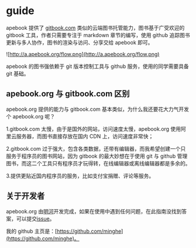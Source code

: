 # guide

apebook 提供了 [gitbook.com](www.gitbook.com) 类似的云端图书托管能力，图书基于广受欢迎的 gitbook 工具，作者只需要专注于 markdown 章节的编写，使用 github 追踪图书更新与多人协作，图书的渲染与访问、分享交给 apebook 即可。

![http://a.apebook.org/flow.png](http://a.apebook.org/flow.png)

apebook 的图书强依赖于 git 版本控制工具与 github 服务，使用的同学需要具备 git 基础。

## apebook.org 与 gitbook.com 区别
 
apebook.org 提供的能力与 gitbook.com 基本类似，为什么我还要花大力气开发个 apebook.org 呢？

1.gitbook.com 太慢，由于是国外的网站，访问速度太慢，apebook.org 使用阿里云服务器，而图书直接存放在国内 CDN 上，访问速度非常快；

2.gitbook.com 过于强大，包含各类数据，还带有编辑器，而我希望创建一个只服务于程序员的图书网站，因为 gitbook 的最大妙想在于使用 git 与 github 管理图书，而这二个工具只有程序员才玩得转，在线编辑器或离线编辑器都是多余的。

3.提供更贴近国内程序员的服务，比如支付宝捐赠、评论等服务。


## 关于开发者

apebook.org 由[明河](http://www.apebook.org/user/minghe)开发完成，如果在使用中遇到任何问题，在此指南没找到答案，可以提交[issue](https://github.com/apebook/guide/issues)。

我的 github 主页是：[https://github.com/minghe](https://github.com/minghe)。
